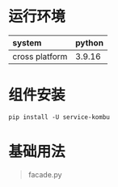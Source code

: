 # 运行环境

|system |python | 
|:------|:------|      
|cross platform |3.9.16|

# 组件安装

```shell
pip install -U service-kombu 
```

# 基础用法

> facade.py

```python

```

